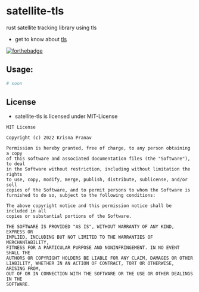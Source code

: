 # satellite-tls
rust satellite tracking library using tls

- get to know about [tls](https://en.wikipedia.org/wiki/Two-line_element_set)

[![forthebadge](https://forthebadge.com/images/badges/made-with-rust.svg)](https://forthebadge.com)

## Usage:
```bash
# soon
```

## License
- satellite-tls is licensed under MIT-License
```
MIT License

Copyright (c) 2022 Krisna Pranav

Permission is hereby granted, free of charge, to any person obtaining a copy
of this software and associated documentation files (the "Software"), to deal
in the Software without restriction, including without limitation the rights
to use, copy, modify, merge, publish, distribute, sublicense, and/or sell
copies of the Software, and to permit persons to whom the Software is
furnished to do so, subject to the following conditions:

The above copyright notice and this permission notice shall be included in all
copies or substantial portions of the Software.

THE SOFTWARE IS PROVIDED "AS IS", WITHOUT WARRANTY OF ANY KIND, EXPRESS OR
IMPLIED, INCLUDING BUT NOT LIMITED TO THE WARRANTIES OF MERCHANTABILITY,
FITNESS FOR A PARTICULAR PURPOSE AND NONINFRINGEMENT. IN NO EVENT SHALL THE
AUTHORS OR COPYRIGHT HOLDERS BE LIABLE FOR ANY CLAIM, DAMAGES OR OTHER
LIABILITY, WHETHER IN AN ACTION OF CONTRACT, TORT OR OTHERWISE, ARISING FROM,
OUT OF OR IN CONNECTION WITH THE SOFTWARE OR THE USE OR OTHER DEALINGS IN THE
SOFTWARE.
```
